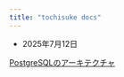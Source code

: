 ```yaml
---
title: "tochisuke docs"
---
```



* 2025年7月12日

[PostgreSQLのアーキテクチャ](posts/2025-07-12-postgresql-architecture/)
